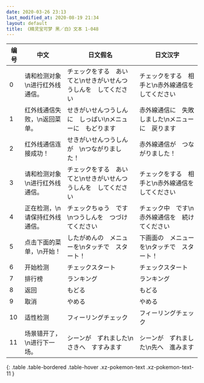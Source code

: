 ```yaml
---
date: 2020-03-26 23:13
last_modified_at: 2020-08-19 21:34
layout: default
title: 《精灵宝可梦 黑／白》文本 1-048
---
```

| 编号 | 中文 | 日文假名 | 日文汉字 |
| ---- | ---- | ---- | --- |
| 0 | 请和检测对象\n进行红外线通信。 | チェックをする　あいてと\nせきがいせんつうしんを　してください | チェックをする　相手と\n赤外線通信を　してください |
| 1 | 红外线通信失败，\n返回菜单。 | せきがいせんつうしんに　しっぱい\nメニューに　もどります | 赤外線通信に　失敗しました\nメニューに　戻ります |
| 2 | 红外线通信连接成功！ | せきがいせんつうしんが　\nつながりました！ | 赤外線通信が　つながりました！ |
| 3 | 请和检测对象\n进行红外线通信。 | チェックをする　あいてと\nせきがいせんつうしんを　してください | チェックをする　相手と\n赤外線通信を　してください |
| 4 | 正在检测，\n请保持红外线通信。 | チェックちゅう　です\nつうしんを　つづけてください | チェック中　です\n赤外線通信を　続けてください |
| 5 | 点击下面的菜单，\n开始！ | したがめんの　メニューを\nタッチで　スタート！ | 下画面の　メニューを\nタッチで　スタート！ |
| 6 | 开始检测 | チェックスタート | チェックスタート |
| 7 | 排行榜 | ランキング | ランキング |
| 8 | 返回 | もどる | もどる |
| 9 | 取消 | やめる | やめる |
| 10 | 适性检测 | フィーリングチェック | フィーリングチェック |
| 11 | 场景错开了，\n进行下一场。 | シーンが　ずれました\nさきへ　すすみます | シーンが　ずれました\n先へ　進みます |
{: .table .table-bordered .table-hover .xz-pokemon-text .xz-pokemon-text-11 }